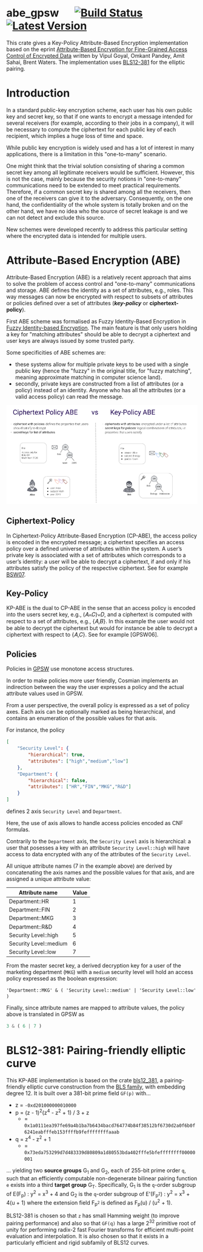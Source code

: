 # abe_gpsw &emsp; [![Build Status]][actions] [![Latest Version]][crates.io]

This crate gives a Key-Policy Attribute-Based Encryption implementation based on the eprint [Attribute-Based Encryption for
Fine-Grained Access Control of Encrypted Data](https://eprint.iacr.org/2006/309.pdf) written by Vipul Goyal, Omkant Pandey, Amit Sahai, Brent Waters. The implementation uses [BLS12-381](https://crates.io/crates/cosmian_bls12_381) for the elliptic pairing.

[Build Status]: https://img.shields.io/github/workflow/status/Cosmian/abe_gpsw/CI%20checks/main
[actions]: https://github.com/Cosmian/abe_gpsw/actions?query=branch%3Amain
[Latest Version]: https://img.shields.io/crates/v/abe_gpsw.svg
[crates.io]: https://crates.io/crates/abe_gpsw


# Introduction

In a standard public-key encryption scheme, each user has his own public key and secret key, so that if one wants to encrypt a message intended for several receivers (for example, according to their jobs in a company), it will be necessary to compute the ciphertext for each public key of each recipient, which implies a huge loss of time and space.

While public key encryption is widely used and has a lot of interest in many applications, there is a limitation in this "one-to-many" scenario.

One might think that the trivial solution consisting of sharing a common secret key among all legitimate receivers would be sufficient. However, this is not the case, mainly because the security notions in "one-to-many" communications need to be extended to meet practical requirements. Therefore, if a common secret key is shared among all the receivers, then one of the receivers can give it to the adversary. Consequently, on the one hand, the confidentiality of the whole system is totally broken and on the other hand, we have no idea who the source of secret leakage is and we can not detect and exclude this source.

New schemes were developed recently to address this particular setting where the encrypted data is intended for multiple users.

# Attribute-Based Encryption (ABE)

Attribute-Based Encryption (ABE) is a relatively recent approach that aims to solve the problem of access control and  "one-to-many" communications and storage. ABE defines the identity as a set of attributes, e.g., roles. This way messages can now be encrypted with respect to subsets of attributes or policies defined over a set of attributes (***key-policy*** or **ciphertext-policy**).

First ABE scheme was formalised as Fuzzy Identity-Based Encryption in [Fuzzy Identity-based Encryption](https://eprint.iacr.org/2004/086.pdf). The main feature is that only users holding a key for "matching attributes" should be able to decrypt a ciphertext and user keys are always issued by some trusted party.

Some specificities of ABE schemes are:
- these systems allow for multiple private keys to be used with a single public key (hence the "fuzzy" in the original title, for "fuzzy matching", meaning approximate matching in computer science land).
- secondly, private keys are constructed from a list of attributes (or a policy) instead of an identity. Anyone who has all the attributes (or a valid access policy) can read the message.

![img](figs/CP-vs-KP.png)
## Ciphertext-Policy

In Ciphertext-Policy Attribute-Based Encryption (CP-ABE), the access policy is encoded in the encrypted message; a ciphertext specifies an access policy over a defined universe of attributes within the system. A user’s private key is associated with a set of attributes which corresponds to a user’s identity: a user will be able to decrypt a ciphertext, if and only if his attributes satisfy the policy of the respective ciphertext. See for example [BSW07](https://hal.archives-ouvertes.fr/hal-01788815/document).

## Key-Policy

KP-ABE is the dual to CP-ABE in the sense that an access policy is encoded into the users secret key, e.g., (𝐴∧𝐶)∨𝐷, and a ciphertext is computed with respect to a set of attributes, e.g., {𝐴,𝐵}. In this example the user would not be able to decrypt the ciphertext but would for instance be able to decrypt a ciphertext with respect to {𝐴,𝐶}. See for example [GPSW06].


## Policies

Policies in [GPSW](https://eprint.iacr.org/2006/309.pdf) use monotone access structures.

In order to make policies more user friendly, Cosmian implements an indirection between the way the user expresses a policy and the actual attribute values used in GPSW.

From a user perspective, the overall policy is expressed as a set of policy axes. Each axis can be optionally marked as being hierarchical, and contains an enumeration of the possible values for that axis.

For instance, the policy

```json
[
    "Security Level": {
        "hierarchical": true,
        "attributes": ["high","medium","low"]
    },
    "Department": {
        "hierarchical": false,
        "attributes": ["HR","FIN","MKG","R&D"]
    }
]
```

defines 2 axis `Security Level` and `Department`.

Here, the use of axis allows to handle access policies encoded as CNF formulas.

Contrarily to the `Department` axis, the `Security Level` axis is hierarchical: a user that posesses a key with an attribute `Security Level::high` will have access to data encrypted with any of the attributes of the `Security Level`.

All unique attribute names (7 in the example above) are derived by concatenating the axis names and the possible values for that axis, and are assigned a unique attribute value:

| Attribute name         |  Value  |
|------------------------|---------|
| Department::HR         |    1    |
| Department::FIN        |    2    |
| Department::MKG        |    3    |
| Department::R&D        |    4    |
| Security Level::high   |    5    |
| Security Level::medium |    6    |
| Security Level::low    |    7    |

From the master secret key, a derived decryption key for a user of the marketing department (`MKG`) with a `medium` security level will hold an access policy expressed as the boolean expression:

```
'Department::MKG' & ( 'Security Level::medium' | 'Security Level::low' )
```

Finally, since attribute names are mapped to attribute values, the policy above is translated in GPSW as

```javascript
3 & ( 6 | 7 )
```

# BLS12-381: Pairing-friendly elliptic curve

This KP-ABE implementation is based on the crate [bls12_381](https://crates.io/crates/cosmian_bls12_381), a pairing-friendly elliptic curve construction from the [BLS family](https://eprint.iacr.org/2002/088), with embedding degree 12. It is built over a 381-bit prime field `GF(p)` with...

* z = `-0xd201000000010000`
* p = (z - 1)<sup>2</sup>(z<sup>4</sup> - z<sup>2</sup> + 1) / 3 + z
	* = `0x1a0111ea397fe69a4b1ba7b6434bacd764774b84f38512bf6730d2a0f6b0f6241eabfffeb153ffffb9feffffffffaaab`
* q = z<sup>4</sup> - z<sup>2</sup> + 1
	* = `0x73eda753299d7d483339d80809a1d80553bda402fffe5bfeffffffff00000001`

... yielding two **source groups** G<sub>1</sub> and G<sub>2</sub>, each of 255-bit prime order `q`, such that an efficiently computable non-degenerate bilinear pairing function `e` exists into a third **target group** G<sub>T</sub>. Specifically, G<sub>1</sub> is the `q`-order subgroup of E(F<sub>p</sub>) : y<sup>2</sup> = x<sup>3</sup> + 4 and G<sub>2</sub> is the `q`-order subgroup of E'(F<sub>p<sup>2</sup></sub>) : y<sup>2</sup> = x<sup>3</sup> + 4(u + 1) where the extension field F<sub>p<sup>2</sup></sub> is defined as F<sub>p</sub>(u) / (u<sup>2</sup> + 1).

BLS12-381 is chosen so that `z` has small Hamming weight (to improve pairing performance) and also so that `GF(q)` has a large 2<sup>32</sup> primitive root of unity for performing radix-2 fast Fourier transforms for efficient multi-point evaluation and interpolation. It is also chosen so that it exists in a particularly efficient and rigid subfamily of BLS12 curves.
